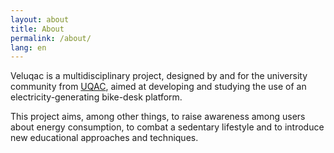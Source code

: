 ```yaml
---
layout: about
title: About
permalink: /about/
lang: en
---
```


Veluqac is a multidisciplinary project, designed by and for the university community from [UQAC](https://www.uqac.ca), aimed at developing and studying the use of an electricity-generating bike-desk platform.

This project aims, among other things, to raise awareness among users about energy consumption, to combat a sedentary lifestyle and to introduce new educational approaches and techniques.
